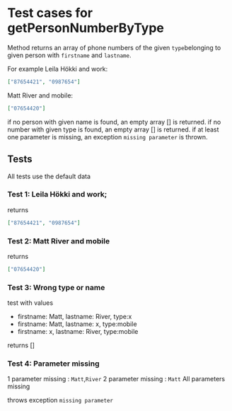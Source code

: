 # Test cases for getPersonNumberByType

Method returns an array of phone numbers of the given `type`belonging to given person with `firstname` and `lastname`.

For example Leila Hökki and work:

```json
["87654421", "0987654"]
```

Matt River and mobile:

```json
["07654420"]
```

if no person with given name is found, an empty array [] is returned.
if no number with given type is found, an empty array [] is returned.
if at least one parameter is missing, an exception `missing parameter` is thrown.

## Tests

All tests use the default data

### Test 1: Leila Hökki and work;

returns

```json
["87654421", "0987654"]
```

### Test 2: Matt River and mobile

returns

```json
["07654420"]
```

### Test 3: Wrong type or name

test with values

- firstname: Matt, lastname: River, type:x
- firstname: Matt, lastname: x, type:mobile
- firstname: x, lastname: River, type:mobile

returns []

### Test 4: Parameter missing

1 parameter missing : `Matt`,`River`
2 parameter missing : `Matt`
All parameters missing

throws exception `missing parameter`
